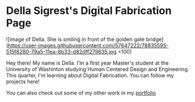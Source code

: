# Della Sigrest's Digital Fabrication Page

![image of Della. She is smiling in front of the golden gate bridge](https://user-images.githubusercontent.com/57647222/78835595-515f8280-79a5-11ea-8b33-d82dff279635.jpg =100)


Hey there! My name is Della. I'm a first year Master's student at the University of Washinton studying Human Centered Design and Engineering. This quarter, I'm learning about Digital Fabrication. You can follow my projects here!

You can also check out some of my other work in my [portfolio](https://dellasigrest.com/)


